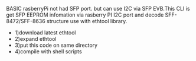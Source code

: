 BASIC rasberryPi not had SFP port. but can use I2C via SFP EVB.This CLI is get SFP EEPROM infomation via rasberry PI I2C port and decode SFF-8472/SFF-8636 structure use with ethtool library.<BR>
- 1)download latest ethtool
- 2)expand ethtool
- 3)put this code on same directory
- 4)compile with shell scripts

